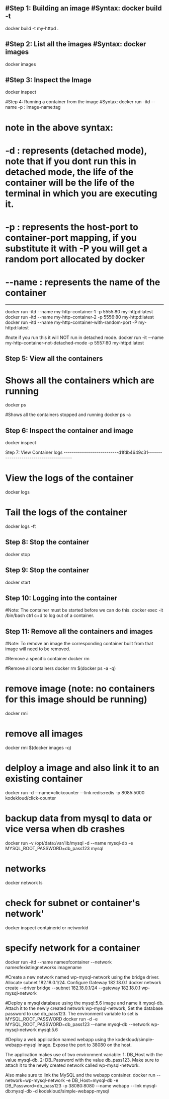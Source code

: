 
#Step 1: Building an image
#Syntax: docker build -t <image-name> <location of dockerfile>
-------------------------------------------------------------------
docker build -t my-httpd .

#Step 2: List all the images
#Syntax: docker images
-------------------------------------------------------------------
docker images

#Step 3: Inspect the Image
------------------------------------------------------------------
docker inspect <image-id>

#Step 4: Running a container from the image
#Syntax: docker run -itd --name <container-name> -p <host-port>:<port in container> image-name:tag
# note in the above syntax:
# -d : represents (detached mode), note that if you dont run this in detached mode, the life of the container will be the life of the terminal in which you are executing it.
# -p : represents the host-port to container-port mapping, if you substitute it with -P you will get a random port allocated by docker
# --name : represents the name of the container 
-------------------------------------------------------------------
docker run -itd --name my-http-container-1 -p 5555:80 my-httpd:latest
docker run -itd --name my-http-container-2 -p 5556:80 my-httpd:latest
docker run -itd --name my-http-container-with-random-port -P my-httpd:latest

#note if you run this it will NOT run in detached mode.
docker run -it --name my-http-container-not-detached-mode -p 5557:80 my-httpd:latest

Step 5: View all the containers
-------------------------------------------------------------------
# Shows all the containers which are running
docker ps 

#Shows all the containers stopped and running
docker ps -a

Step 6: Inspect the container and image
-------------------------------------------------------------------
docker inspect <container-id>

Step 7: View Container logs
---------------------------d1fdb4649c31----------------------------------------

# View the logs of the container
docker logs <container-id>

# Tail the logs of the container
docker logs -ft <container-id>

Step 8: Stop the container
-------------------------------------------------------------------
docker stop <container-id>

Step 9: Stop the container
-------------------------------------------------------------------
docker start <container-id>

Step 10: Logging into the container
-------------------------------------------------------------------
#Note: The container must be started before we can do this.
docker exec -it <container-id> /bin/bash
ctrl c+d to log out of a container.

Step 11: Remove all the containers and images
-------------------------------------------------------------------
#Note: To remove an image the corresponding container built from that image will need to be removed.

#Remove a specific container
docker rm <container-id>

#Remove all containers
docker rm $(docker ps -a -q)

# remove image (note: no containers for this image should be running)
docker rmi <image-id>

# remove all images
docker rmi $(docker images -q)

# delploy a image and also link it to an existing container
docker run -d --name=clickcounter --link redis:redis -p 8085:5000 kodekloud/click-counter


# backup data from mysql to data or vice versa when db crashes
docker run -v /opt/data:/var/lib/mysql -d --name mysql-db -e MYSQL_ROOT_PASSWORD=db_pass123 mysql

# networks
docker network ls

# check for subnet or container's network'
docker inspect containerid or networkid

# specify network for a container
docker run -itd --name nameofcontainer --network nameofexistingnetworks imagename

#Create a new network named wp-mysql-network using the bridge driver. Allocate subnet 182.18.0.1/24. Configure Gateway 182.18.0.1
docker network create --driver bridge --subnet 182.18.0.1/24 --gateway 182.18.0.1 wp-mysql-network

#Deploy a mysql database using the mysql:5.6 image and name it mysql-db. Attach it to the newly created network wp-mysql-network, Set the database password to use db_pass123. The environment variable to set is MYSQL_ROOT_PASSWORD
docker run -d -e MYSQL_ROOT_PASSWORD=db_pass123 --name mysql-db --network wp-mysql-network mysql:5.6

#Deploy a web application named webapp using the kodekloud/simple-webapp-mysql image. Expose the port to 38080 on the host.

The application makes use of two environment variable:
1: DB_Host with the value mysql-db.
2: DB_Password with the value db_pass123.
Make sure to attach it to the newly created network called wp-mysql-network.

Also make sure to link the MySQL and the webapp container.
docker run --network=wp-mysql-network -e DB_Host=mysql-db -e DB_Password=db_pass123 -p 38080:8080 --name webapp --link mysql-db:mysql-db -d kodekloud/simple-webapp-mysql    
 
